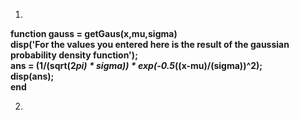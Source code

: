 1. 
**function gauss = getGaus(x,mu,sigma)** <br />
**disp('For the values you entered here is the result of the gaussian probability density function');** <br />
**ans = (1/(sqrt(2*pi) \* sigma)) \* exp(-0.5*((x-mu)/(sigma))^2);** <br />
**disp(ans);** <br />
**end** <br />

2.
